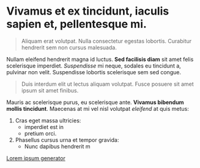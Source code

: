 # Vivamus  et ex tincidunt, iaculis sapien et, pellentesque mi. 

>Aliquam erat volutpat. Nulla consectetur egestas lobortis. 
>Curabitur hendrerit sem non cursus malesuada. 

Nullam eleifend hendrerit magna id luctus. **Sed facilisis diam** sit amet felis scelerisque imperdiet. _Suspendisse_ mi neque, sodales eu tincidunt a, pulvinar non velit. Suspendisse lobortis scelerisque sem sed congue. 

>Duis interdum elit ut lectus aliquam volutpat. 
>Fusce posuere sit amet ipsum sit amet finibus. 

Mauris ac scelerisque purus, eu scelerisque ante. **Vivamus bibendum mollis tincidunt**. Maecenas at mi vel nisl volutpat _eleifend_ at quis metus:
1. Cras eget massa ultricies:
	* imperdiet est in
	* pretium orci. 
2. Phasellus cursus urna et tempor gravida:
	* Nunc dapibus hendrerit m


[Lorem ipsum generator](www.lipsum.com)
